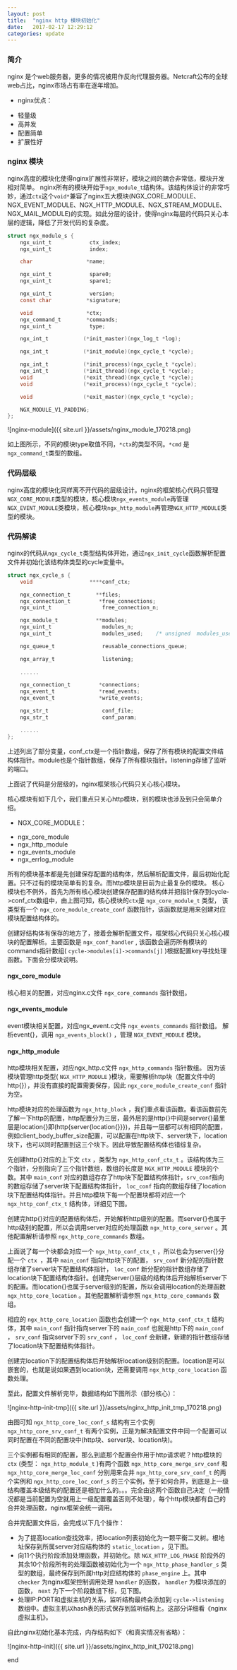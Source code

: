```yaml
---
layout: post
title:  "nginx http 模块初始化"
date:   2017-02-17 12:29:12
categories: update
---
```


### 简介
nginx 是个web服务器，更多的情况被用作反向代理服务器。Netcraft公布的全球web占比，nginx市场占有率在逐年增加。

+ nginx优点：
 - 轻量级
 - 高并发
 - 配置简单
 - 扩展性好

### nginx 模块

nginx高度的模块化使得nginx扩展性非常好，模块之间的耦合非常低，模块开发相对简单。
nginx所有的模块开始于`ngx_module_t`结构体。该结构体设计的非常巧妙，通过`ctx`这个`void*`兼容了nginx五大模块(NGX_CORE_MODULE、NGX_EVENT_MODULE、NGX_HTTP_MODULE、NGX_STREAM_MODULE、NGX_MAIL_MODULE)的实现。如此分层的设计，使得nginx每层的代码只关心本层的逻辑，降低了开发代码的复杂度。

```c
struct ngx_module_s {
    ngx_uint_t            ctx_index;
    ngx_uint_t            index;

    char                 *name;

    ngx_uint_t            spare0;
    ngx_uint_t            spare1;

    ngx_uint_t            version;
    const char           *signature;

    void                 *ctx;
    ngx_command_t        *commands;
    ngx_uint_t            type;

    ngx_int_t           (*init_master)(ngx_log_t *log);

    ngx_int_t           (*init_module)(ngx_cycle_t *cycle);

    ngx_int_t           (*init_process)(ngx_cycle_t *cycle);
    ngx_int_t           (*init_thread)(ngx_cycle_t *cycle);
    void                (*exit_thread)(ngx_cycle_t *cycle);
    void                (*exit_process)(ngx_cycle_t *cycle);

    void                (*exit_master)(ngx_cycle_t *cycle);

    NGX_MODULE_V1_PADDING;
};
```

![nginx-module]({{ site.url }}/assets/nginx_module_170218.png)

如上图所示，不同的模块type取值不同，`*ctx`的类型不同。`*cmd` 是`ngx_command_t`类型的数组。



### 代码层级

nginx高度的模块化同样离不开代码的层级设计。nginx的框架核心代码只管理`NGX_CORE_MODULE`类型的模块，核心模块`ngx_events_module`再管理`NGX_EVENT_MODULE`类模块，核心模块`ngx_http_module`再管理`NGX_HTTP_MODULE`类型的模块。



### 代码解读

nginx的代码从`ngx_cycle_t`类型结构体开始，通过`ngx_init_cycle`函数解析配置文件并初始化该结构体类型的cycle变量中。

```c
struct ngx_cycle_s {
    void                  ****conf_ctx;

    ngx_connection_t        **files;
    ngx_connection_t         *free_connections;
    ngx_uint_t                free_connection_n;

    ngx_module_t            **modules;
    ngx_uint_t                modules_n;
    ngx_uint_t                modules_used;    /* unsigned  modules_used:1; */

    ngx_queue_t               reusable_connections_queue;

    ngx_array_t               listening;
    
    ......

    ngx_connection_t         *connections;
    ngx_event_t              *read_events;
    ngx_event_t              *write_events;

    ngx_str_t                 conf_file;
    ngx_str_t                 conf_param;

    ......
};

```


上述列出了部分变量，conf_ctx是一个指针数组，保存了所有模块的配置文件结构体指针。module也是个指针数组，保存了所有模块指针。listening存储了监听的端口。


上面说了代码是分层级的，nginx框架核心代码只关心核心模块。

核心模块有如下几个，我们重点只关心http模块，别的模块也涉及到只会简单介绍。

+ NGX\_CORE\_MODULE：
 - ngx\_core\_module
 - ngx\_http\_module
 - ngx\_events\_module
 - ngx\_errlog\_module

所有的模块基本都是先创建保存配置的结构体，然后解析配置文件，最后初始化配置。只不过有的模块简单有的复杂。而http模块是目前为止最复杂的模块。
核心模块也不例外，首先为所有核心模块创建保存配置的结构体并把指针保存到cycle->conf_ctx数组中，由上图可知，核心模块的`ctx`是 `ngx_core_module_t` 类型，
该类型有一个 `ngx_core_module_create_conf` 函数指针，该函数就是用来创建对应模块配置结构体的。

创建好结构体有保存的地方了，接着会解析配置文件，框架核心代码只关心核心模块的配置解析。主要函数是 `ngx_conf_handler` ,
该函数会遍历所有模块的commands指针数组( `cycle->modules[i]->commands[j]` )根据配置key寻找处理函数。下面会分模块说明。


#### ngx\_core\_module

核心相关的配置，对应nginx.c文件 `ngx_core_commands` 指针数组。

#### ngx\_events\_module

event模块相关配置，对应ngx_event.c文件 `ngx_events_commands` 指针数组。
解析event{}，调用 `ngx_events_block()` ，管理 `NGX_EVENT_MODULE` 模块。

#### ngx\_http\_module

http模块相关配置，对应ngx_http.c文件 `ngx_http_commands` 指针数组。
因为该模块管理http类型( `NGX_HTTP_MODULE` )模块，需要解析http块（配置文件中的http{}），并没有直接的配置需要保存，因此 `ngx_core_module_create_conf` 指针为空。

http模块对应的处理函数为 `ngx_http_block` ，我们重点看该函数。看该函数前先了解一下http的配置，http配置分为三层，最外层的是http{}中间是server{}最里层是location{}即(http{server{location{}}})，并且每一层都可以有相同的配置，例如client_body_buffer_size配置，可以配置在http块下、server块下，location块下，也可以同时配置到这三个块下。因此导致配置结构体也错综复杂。

先创建http{}对应的上下文 `ctx` ，类型为 `ngx_http_conf_ctx_t` 。该结构体为三个指针，分别指向了三个指针数组，数组的长度是 `NGX_HTTP_MODULE` 模块的个数。其中 `main_conf` 对应的数组存存了http块下配置结构体指针，`srv_conf`指向的数组存储了server块下配置结构体指针， `loc_conf` 指向的数组存储了location块下配置结构体指针。并且http模块下每一个配置块都将对应一个 `ngx_http_conf_ctx_t` 结构体，详细见下图。

创建完http{}对应的配置结构体后，开始解析http级别的配置。而server{}也属于http级别的配置，所以会调用server对应的处理函数 `ngx_http_core_server` 。其他配置解析请参照 `ngx_http_core_commands` 数组。

上面说了每一个块都会对应一个 `ngx_http_conf_ctx_t` ，所以也会为server{}分配一个 `ctx `，其中 `main_conf` 指向http块下的配置， `srv_conf` 新分配的指针数组存储了server块下配置结构体指针， `loc_conf` 新分配的指针数组存储了location块下配置结构体指针。创建完server{}层级的结构体后开始解析server下的配置。而location{}也属于server级别的配置，所以会调用location的处理函数 `ngx_http_core_location` 。其他配置解析请参照 `ngx_http_core_commands` 数组。

相应的 `ngx_http_core_location` 函数也会创建一个 `ngx_http_conf_ctx_t` 结构体，其中 `main_conf` 指针指向server下的 `main_conf` 也就是http下的 `main_conf` ， `srv_conf` 指向server下的 `srv_conf` ， `loc_conf` 会新建，新建的指针数组存储了location块下配置结构体指针。

创建完location下的配置结构体后开始解析location级别的配置。location是可以嵌套的，也就是说如果遇到location块，还需要调用 `ngx_http_core_location` 函数处理。

至此，配置文件解析完毕，数据结构如下图所示（部分核心）：


![nginx-http-init-tmp]({{ site.url }}/assets/nginx_http_init_tmp_170218.png)


由图可知 `ngx_http_core_loc_conf_s` 结构有三个实例 `ngx_http_core_srv_conf_t` 有两个实例，正是为解决配置文件中同一个配置可以同时配置在不同的配置块中(http块、server块、location块)。

三个实例都有相同的配置，那么到底那个配置会作用于http请求呢？http模块的 `ctx` (类型： `ngx_http_module_t` )有两个函数 `ngx_http_core_merge_srv_conf` 和 `ngx_http_core_merge_loc_conf` 分别用来合并 `ngx_http_core_srv_conf_t` 的两个实例和 `ngx_http_core_loc_conf_s` 的三个实例，至于如何合并，到底是上一级结构覆盖本级结构的配置还是相加什么的。。。完全由这两个函数自己决定（一般情况都是当前配置为空就用上一级配置覆盖否则不处理），每个http模块都有自己的合并处理函数，nginx框架会统一调用。

合并完配置文件后，会完成以下几个操作：

- 为了提高location查找效率，把location列表初始化为一颗平衡二叉树。根地址保存到所属server对应结构体的 `static_location` ，见下图。
- 向11个执行阶段添加处理函数，并初始化。除 `NGX_HTTP_LOG_PHASE` 阶段外的其余10个阶段所有的处理函数被初始化为一个 `ngx_http_phase_handler_s` 类型的数组，最终保存到所属http对应结构体的 `phase_engine` 上。其中 `checker` 为nginx框架控制调用处理 `handler` 的函数， `handler` 为模块添加的函数， `next` 为下一个阶段数组下标，见下图。
- 处理IP:PORT和虚拟主机的关系，监听结构最终会添加到 `cycle->listening` 数组中。虚拟主机以hash表的形式保存到监听结构上。这部分详细看《nginx 虚拟主机》。

自此nginx初始化基本完成，内存结构如下（和真实情况有省略）：

![nginx-http-init]({{ site.url }}/assets/nginx_http_init_170218.png)

end
